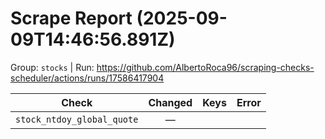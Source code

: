 # Scrape Report (2025-09-09T14:46:56.891Z)

Group: `stocks`  |  Run: https://github.com/AlbertoRoca96/scraping-checks-scheduler/actions/runs/17586417904

| Check | Changed | Keys | Error |
|---|:---:|:--|:--|
| `stock_ntdoy_global_quote` | — |  |  |
